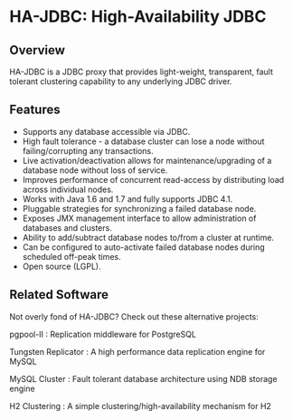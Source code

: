 #	HA-JDBC: High-Availability JDBC

##	Overview

HA-JDBC is a JDBC proxy that provides light-weight, transparent, fault tolerant clustering capability to any underlying JDBC driver.

##	Features

*	Supports any database accessible via JDBC.
*	High fault tolerance - a database cluster can lose a node without failing/corrupting any transactions.
*	Live activation/deactivation allows for maintenance/upgrading of a database node without loss of service.
*	Improves performance of concurrent read-access by distributing load across individual nodes.
*	Works with Java 1.6 and 1.7 and fully supports JDBC 4.1.
*	Pluggable strategies for synchronizing a failed database node.
*	Exposes JMX management interface to allow administration of databases and clusters.
*	Ability to add/subtract database nodes to/from a cluster at runtime.
*	Can be configured to auto-activate failed database nodes during scheduled off-peak times.
*	Open source (LGPL).

##	Related Software

Not overly fond of HA-JDBC? Check out these alternative projects:

pgpool-II
:	Replication middleware for PostgreSQL

Tungsten Replicator
:	A high performance data replication engine for MySQL

MySQL Cluster
:	Fault tolerant database architecture using NDB storage engine

H2 Clustering
:	A simple clustering/high-availability mechanism for H2
